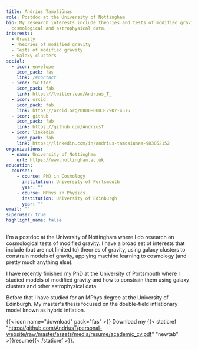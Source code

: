 ```yaml
---
title: Andrius Tamošiūnas
role: Postdoc at the University of Nottingham
bio: My research interests include theories and tests of modified gravity using
  cosmological and astrophysical data.
interests:
  - Gravity
  - Theories of modified gravity
  - Tests of modified gravity
  - Galaxy clusters
social:
  - icon: envelope
    icon_pack: fas
    link: /#contact
  - icon: twitter
    icon_pack: fab
    link: https://twitter.com/Andrius_T_
  - icon: orcid
    icon_pack: fab
    link: https://orcid.org/0000-0003-2907-4575
  - icon: github
    icon_pack: fab
    link: https://github.com/AndriusT
  - icon: linkedin
    icon_pack: fab
    link: https://linkedin.com/in/andrius-tamosiunas-983052152
organizations:
  - name: University of Nottingham
    url: https://www.nottingham.ac.uk
education:
  courses:
    - course: PhD in Cosmology
      institution: University of Portsmouth
      year: ""
    - course: MPhys in Physics
      institution: University of Edinburgh
      year: ""
email: ""
superuser: true
highlight_name: false
---
```

I'm a postdoc at the University of Nottingham where I do research on cosmological tests of modified gravity. I have a broad set of interests that include (but are not limited to) theories of gravity, using galaxy clusters to constrain models of gravity, applying machine learning to cosmology (and pretty much anything else). 

I have recently finished my PhD at the University of Portsmouth where I studied models of modified gravity and how to constrain them using galaxy clusters and other astrophysical data. 

Before that I have studied for an MPhys degree at the University of Edinburgh. My master's thesis focused on the double-field inflationary model known as hybrid inflation.

{{< icon name="download" pack="fas" >}} Download my {{< staticref "https://github.com/AndriusT/personal-website/raw/master/assets/media/resume/academic_cv.pdf" "newtab" >}}resumé{{< /staticref >}}.